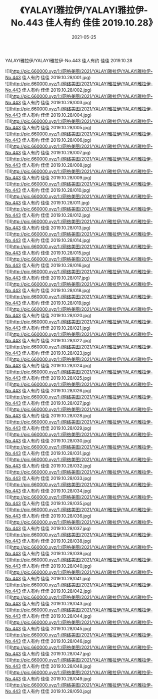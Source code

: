 ﻿---
layout: post
title:  《YALAYI雅拉伊/YALAYI雅拉伊-No.443 佳人有约 佳佳 2019.10.28》
date:   2021-05-25
img: http://pic.660000.xyz/1:/网络美图/2021/YALAYI雅拉伊/YALAYI雅拉伊-No.443 佳人有约 佳佳 2019.10.28/000.jpg
categories: [美女, 清纯, 唯美]
---

YALAYI雅拉伊/YALAYI雅拉伊-No.443 佳人有约 佳佳 2019.10.28

 ![](http://pic.660000.xyz/1:/网络美图/2021/YALAYI雅拉伊/YALAYI雅拉伊-No.443 佳人有约 佳佳 2019.10.28/001.jpg) <br>![](http://pic.660000.xyz/1:/网络美图/2021/YALAYI雅拉伊/YALAYI雅拉伊-No.443 佳人有约 佳佳 2019.10.28/002.jpg) <br>![](http://pic.660000.xyz/1:/网络美图/2021/YALAYI雅拉伊/YALAYI雅拉伊-No.443 佳人有约 佳佳 2019.10.28/003.jpg) <br>![](http://pic.660000.xyz/1:/网络美图/2021/YALAYI雅拉伊/YALAYI雅拉伊-No.443 佳人有约 佳佳 2019.10.28/004.jpg) <br>![](http://pic.660000.xyz/1:/网络美图/2021/YALAYI雅拉伊/YALAYI雅拉伊-No.443 佳人有约 佳佳 2019.10.28/005.jpg) <br>![](http://pic.660000.xyz/1:/网络美图/2021/YALAYI雅拉伊/YALAYI雅拉伊-No.443 佳人有约 佳佳 2019.10.28/006.jpg) <br>![](http://pic.660000.xyz/1:/网络美图/2021/YALAYI雅拉伊/YALAYI雅拉伊-No.443 佳人有约 佳佳 2019.10.28/007.jpg) <br>![](http://pic.660000.xyz/1:/网络美图/2021/YALAYI雅拉伊/YALAYI雅拉伊-No.443 佳人有约 佳佳 2019.10.28/008.jpg) <br>![](http://pic.660000.xyz/1:/网络美图/2021/YALAYI雅拉伊/YALAYI雅拉伊-No.443 佳人有约 佳佳 2019.10.28/009.jpg) <br>![](http://pic.660000.xyz/1:/网络美图/2021/YALAYI雅拉伊/YALAYI雅拉伊-No.443 佳人有约 佳佳 2019.10.28/010.jpg) <br>![](http://pic.660000.xyz/1:/网络美图/2021/YALAYI雅拉伊/YALAYI雅拉伊-No.443 佳人有约 佳佳 2019.10.28/011.jpg) <br>![](http://pic.660000.xyz/1:/网络美图/2021/YALAYI雅拉伊/YALAYI雅拉伊-No.443 佳人有约 佳佳 2019.10.28/012.jpg) <br>![](http://pic.660000.xyz/1:/网络美图/2021/YALAYI雅拉伊/YALAYI雅拉伊-No.443 佳人有约 佳佳 2019.10.28/013.jpg) <br>![](http://pic.660000.xyz/1:/网络美图/2021/YALAYI雅拉伊/YALAYI雅拉伊-No.443 佳人有约 佳佳 2019.10.28/014.jpg) <br>![](http://pic.660000.xyz/1:/网络美图/2021/YALAYI雅拉伊/YALAYI雅拉伊-No.443 佳人有约 佳佳 2019.10.28/015.jpg) <br>![](http://pic.660000.xyz/1:/网络美图/2021/YALAYI雅拉伊/YALAYI雅拉伊-No.443 佳人有约 佳佳 2019.10.28/016.jpg) <br>![](http://pic.660000.xyz/1:/网络美图/2021/YALAYI雅拉伊/YALAYI雅拉伊-No.443 佳人有约 佳佳 2019.10.28/017.jpg) <br>![](http://pic.660000.xyz/1:/网络美图/2021/YALAYI雅拉伊/YALAYI雅拉伊-No.443 佳人有约 佳佳 2019.10.28/018.jpg) <br>![](http://pic.660000.xyz/1:/网络美图/2021/YALAYI雅拉伊/YALAYI雅拉伊-No.443 佳人有约 佳佳 2019.10.28/019.jpg) <br>![](http://pic.660000.xyz/1:/网络美图/2021/YALAYI雅拉伊/YALAYI雅拉伊-No.443 佳人有约 佳佳 2019.10.28/020.jpg) <br>![](http://pic.660000.xyz/1:/网络美图/2021/YALAYI雅拉伊/YALAYI雅拉伊-No.443 佳人有约 佳佳 2019.10.28/021.jpg) <br>![](http://pic.660000.xyz/1:/网络美图/2021/YALAYI雅拉伊/YALAYI雅拉伊-No.443 佳人有约 佳佳 2019.10.28/022.jpg) <br>![](http://pic.660000.xyz/1:/网络美图/2021/YALAYI雅拉伊/YALAYI雅拉伊-No.443 佳人有约 佳佳 2019.10.28/023.jpg) <br>![](http://pic.660000.xyz/1:/网络美图/2021/YALAYI雅拉伊/YALAYI雅拉伊-No.443 佳人有约 佳佳 2019.10.28/024.jpg) <br>![](http://pic.660000.xyz/1:/网络美图/2021/YALAYI雅拉伊/YALAYI雅拉伊-No.443 佳人有约 佳佳 2019.10.28/025.jpg) <br>![](http://pic.660000.xyz/1:/网络美图/2021/YALAYI雅拉伊/YALAYI雅拉伊-No.443 佳人有约 佳佳 2019.10.28/026.jpg) <br>![](http://pic.660000.xyz/1:/网络美图/2021/YALAYI雅拉伊/YALAYI雅拉伊-No.443 佳人有约 佳佳 2019.10.28/027.jpg) <br>![](http://pic.660000.xyz/1:/网络美图/2021/YALAYI雅拉伊/YALAYI雅拉伊-No.443 佳人有约 佳佳 2019.10.28/028.jpg) <br>![](http://pic.660000.xyz/1:/网络美图/2021/YALAYI雅拉伊/YALAYI雅拉伊-No.443 佳人有约 佳佳 2019.10.28/029.jpg) <br>![](http://pic.660000.xyz/1:/网络美图/2021/YALAYI雅拉伊/YALAYI雅拉伊-No.443 佳人有约 佳佳 2019.10.28/030.jpg) <br>![](http://pic.660000.xyz/1:/网络美图/2021/YALAYI雅拉伊/YALAYI雅拉伊-No.443 佳人有约 佳佳 2019.10.28/031.jpg) <br>![](http://pic.660000.xyz/1:/网络美图/2021/YALAYI雅拉伊/YALAYI雅拉伊-No.443 佳人有约 佳佳 2019.10.28/032.jpg) <br>![](http://pic.660000.xyz/1:/网络美图/2021/YALAYI雅拉伊/YALAYI雅拉伊-No.443 佳人有约 佳佳 2019.10.28/033.jpg) <br>![](http://pic.660000.xyz/1:/网络美图/2021/YALAYI雅拉伊/YALAYI雅拉伊-No.443 佳人有约 佳佳 2019.10.28/034.jpg) <br>![](http://pic.660000.xyz/1:/网络美图/2021/YALAYI雅拉伊/YALAYI雅拉伊-No.443 佳人有约 佳佳 2019.10.28/035.jpg) <br>![](http://pic.660000.xyz/1:/网络美图/2021/YALAYI雅拉伊/YALAYI雅拉伊-No.443 佳人有约 佳佳 2019.10.28/036.jpg) <br>![](http://pic.660000.xyz/1:/网络美图/2021/YALAYI雅拉伊/YALAYI雅拉伊-No.443 佳人有约 佳佳 2019.10.28/037.jpg) <br>![](http://pic.660000.xyz/1:/网络美图/2021/YALAYI雅拉伊/YALAYI雅拉伊-No.443 佳人有约 佳佳 2019.10.28/038.jpg) <br>![](http://pic.660000.xyz/1:/网络美图/2021/YALAYI雅拉伊/YALAYI雅拉伊-No.443 佳人有约 佳佳 2019.10.28/039.jpg) <br>![](http://pic.660000.xyz/1:/网络美图/2021/YALAYI雅拉伊/YALAYI雅拉伊-No.443 佳人有约 佳佳 2019.10.28/040.jpg) <br>![](http://pic.660000.xyz/1:/网络美图/2021/YALAYI雅拉伊/YALAYI雅拉伊-No.443 佳人有约 佳佳 2019.10.28/041.jpg) <br>![](http://pic.660000.xyz/1:/网络美图/2021/YALAYI雅拉伊/YALAYI雅拉伊-No.443 佳人有约 佳佳 2019.10.28/042.jpg) <br>![](http://pic.660000.xyz/1:/网络美图/2021/YALAYI雅拉伊/YALAYI雅拉伊-No.443 佳人有约 佳佳 2019.10.28/043.jpg) <br>![](http://pic.660000.xyz/1:/网络美图/2021/YALAYI雅拉伊/YALAYI雅拉伊-No.443 佳人有约 佳佳 2019.10.28/044.jpg) <br>![](http://pic.660000.xyz/1:/网络美图/2021/YALAYI雅拉伊/YALAYI雅拉伊-No.443 佳人有约 佳佳 2019.10.28/045.jpg) <br>![](http://pic.660000.xyz/1:/网络美图/2021/YALAYI雅拉伊/YALAYI雅拉伊-No.443 佳人有约 佳佳 2019.10.28/046.jpg) <br>![](http://pic.660000.xyz/1:/网络美图/2021/YALAYI雅拉伊/YALAYI雅拉伊-No.443 佳人有约 佳佳 2019.10.28/047.jpg) <br>![](http://pic.660000.xyz/1:/网络美图/2021/YALAYI雅拉伊/YALAYI雅拉伊-No.443 佳人有约 佳佳 2019.10.28/048.jpg) <br>![](http://pic.660000.xyz/1:/网络美图/2021/YALAYI雅拉伊/YALAYI雅拉伊-No.443 佳人有约 佳佳 2019.10.28/049.jpg) <br>![](http://pic.660000.xyz/1:/网络美图/2021/YALAYI雅拉伊/YALAYI雅拉伊-No.443 佳人有约 佳佳 2019.10.28/050.jpg) <br>